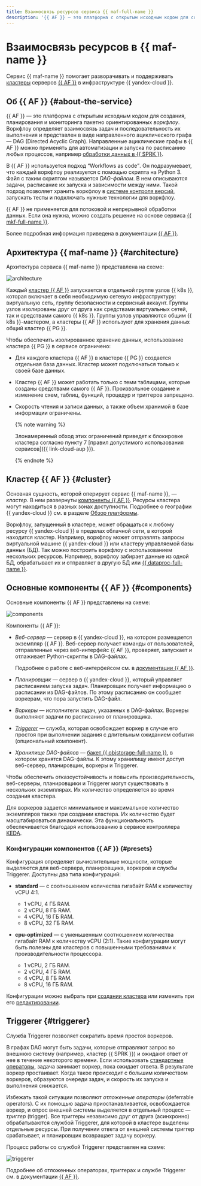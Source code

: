```yaml
---
title: Взаимосвязь ресурсов сервиса {{ maf-full-name }}
description: '{{ AF }} — это платформа с открытым исходным кодом для создания, планирования и мониторинга пакетно ориентированных воркфлоу. Сервис {{ maf-full-name }} помогает разворачивать и поддерживать кластеры серверов {{ AF }} в инфраструктуре {{ yandex-cloud }}.'
---
```


# Взаимосвязь ресурсов в {{ maf-name }}

Сервис {{ maf-name }} помогает разворачивать и поддерживать [кластеры](../../glossary/cluster.md) серверов [{{ AF }}](https://airflow.apache.org/) в инфраструктуре {{ yandex-cloud }}.

## Об {{ AF }} {#about-the-service}

{{ AF }} — это платформа с открытым исходным кодом для создания, планирования и мониторинга пакетно ориентированных _воркфлоу_. Воркфлоу определяет взаимосвязь задач и последовательность их выполнения и представлен в виде направленного ациклического графа — DAG (Directed Acyclic Graph). Направленные ациклические графы в {{ AF }} можно применять для автоматизации и запуска по расписанию любых процессов, например [обработки данных в {{ SPRK }}](../tutorials/data-processing-automation.md).

В {{ AF }} используется подход <q>Workflows as code</q>. Он подразумевает, что каждый воркфлоу реализуется с помощью скрипта на Python 3. Файл с таким скриптом называется _DAG-файлом_. В нем описываются задачи, расписание их запуска и зависимости между ними. Такой подход позволяет хранить воркфлоу в [системе контроля версий](../../glossary/vcs.md), запускать тесты и подключать нужные технологии для воркфлоу.

{{ AF }} не применяется для потоковой и непрерывной обработки данных. Если она нужна, можно создать решение на основе сервиса [{{ mkf-full-name }}](../../managed-kafka/index.yaml).

Более подробная информация приведена в документации [{{ AF }}](https://airflow.apache.org/docs/apache-airflow/stable/#).

## Архитектура {{ maf-name }} {#architecture}

Архитектура сервиса {{ maf-name }} представлена на схеме:

![architecture](../../_assets/managed-airflow/architecture.svg)

Каждый [кластер {{ AF }}](#cluster) запускается в отдельной группе узлов {{ k8s }}, которая включает в себя необходимую сетевую инфраструктуру: виртуальную сеть, группу безопасности и сервисный аккаунт. Группы узлов изолированы друг от друга как средствами виртуальных сетей, так и средствами самого {{ k8s }}. Группы узлов управляются общим {{ k8s }}-мастером, а кластеры {{ AF }} используют для хранения данных общий кластер {{ PG }}.

Чтобы обеспечить изолированное хранение данных, использование кластера {{ PG }} в сервисе ограничено:

* Для каждого кластера {{ AF }} в кластере {{ PG }} создается отдельная база данных. Кластер может подключаться только к своей базе данных.
* Кластер {{ AF }} может работать только с теми таблицами, которые созданы средствами самого {{ AF }}. Произвольное создание и изменение схем, таблиц, функций, процедур и триггеров запрещено.
* Скорость чтения и записи данных, а также объем хранимой в базе информации ограничены.

    {% note warning %}

    Злонамеренный обход этих ограничений приведет к блокировке кластера согласно пункту 7 [правил допустимого использования сервисов]({{ link-cloud-aup }}).

    {% endnote %}

## Кластер {{ AF }} {#cluster}

Основная сущность, которой оперирует сервис {{ maf-name }}, — _кластер_. В нем развернуты [компоненты {{ AF }}](#components). Ресурсы кластера могут находиться в разных зонах доступности. Подробнее о географии {{ yandex-cloud }} см. в разделе [Обзор платформы](../../overview/concepts/geo-scope.md).

Воркфлоу, запущенный в кластере, может обращаться к любому ресурсу {{ yandex-cloud }} в пределах облачной сети, в которой находится кластер. Например, воркфлоу может отправлять запросы виртуальной машине {{ yandex-cloud }} или кластеру управляемой базы данных (БД). Так можно построить воркфлоу с использованием нескольких ресурсов. Например, воркфлоу забирает данные из одной БД, обрабатывает их и отправляет в другую БД или [{{ dataproc-full-name }}](../../data-proc/index.yaml).

## Основные компоненты {{ AF }} {#components}

Основные компоненты {{ AF }} представлены на схеме:

![components](../../_assets/managed-airflow/components.svg)

Компоненты {{ AF }}:

* _Веб-сервер_ — сервер в {{ yandex-cloud }}, на котором размещается экземпляр {{ AF }}. Веб-сервер получает команды от пользователей, отправленные через веб-интерфейс {{ AF }}, проверяет, запускает и отлаживает Python-скрипты в DAG-файлах.

   Подробнее о работе с веб-интерфейсом см. в [документации {{ AF }}](https://airflow.apache.org/docs/apache-airflow/stable/ui.html).

* _Планировщик_ — сервер в {{ yandex-cloud }}, который управляет расписанием запуска задач. Планировщик получает информацию о расписании из DAG-файлов. По этому расписанию он сообщает воркерам, что пора запустить DAG-файл.

* _Воркеры_ — исполнители задач, указанных в DAG-файлах. Воркеры выполняют задачи по расписанию от планировщика.

* [_Triggerer_](#triggerer) — служба, которая освобождает воркер в случае его простоя при выполнении задания с длительным ожиданием события (опциональный компонент).

* _Хранилище DAG-файлов_ — [бакет {{ objstorage-full-name }}](../../storage/concepts/bucket.md), в котором хранятся DAG-файлы. К этому хранилищу имеют доступ веб-сервер, планировщик, воркеры и Triggerer.

Чтобы обеспечить отказоустойчивость и повысить производительность, веб-серверы, планировщики и Triggerer могут существовать в нескольких экземплярах. Их количество определяется во время создания кластера.

Для воркеров задается минимальное и максимальное количество экземпляров также при создании кластера. Их количество будет масштабироваться динамически. Эта функциональность обеспечивается благодаря использованию в сервисе контроллера [KEDA](https://airflow.apache.org/docs/helm-chart/stable/keda.html).

### Конфигурации компонентов {{ AF }} {#presets}

Конфигурация определяет вычислительные мощности, которые выделяются для веб-сервера, планировщика, воркеров и службы Triggerer. Доступны два типа конфигураций: 

 * **standard** — с соотношением количества гигабайт RAM к количеству vCPU 4:1.

      * 1 vCPU, 4 ГБ RAM.
      * 2 vCPU, 8 ГБ RAM.
      * 4 vCPU, 16 ГБ RAM.
      * 8 vCPU, 32 ГБ RAM.

 * **cpu-optimized** — с уменьшенным соотношением количества гигабайт RAM к количеству vCPU (2:1). Такие конфигурации могут быть полезны для кластеров с повышенными требованиями к производительности процессора.

      * 1 vCPU, 2 ГБ RAM.
      * 2 vCPU, 4 ГБ RAM.
      * 4 vCPU, 8 ГБ RAM.
      * 8 vCPU, 16 ГБ RAM.

Конфигурации можно выбрать при [создании кластера](../operations/cluster-create.md) или изменить при его [редактировании](../operations/cluster-update.md).

## Triggerer {#triggerer}

Служба Triggerer позволяет сократить время простоя воркеров.

В графах DAG могут быть задачи, которые отправляют запрос во внешнюю систему (например, кластер {{ SPRK }}) и ожидают ответ от нее в течение некоторого времени. Если использовать [стандартные операторы](https://airflow.apache.org/docs/apache-airflow/stable/core-concepts/operators.html), задача занимает воркер, пока ожидает ответа. В результате воркер простаивает. Когда такое происходит с большим количеством воркеров, образуются очереди задач, и скорость их запуска и выполнения снижается.

Избежать такой ситуации позволяют _отложенные операторы_ (deferrable operators). С их помощью задача приостанавливается, освобождается воркер, и опрос внешней системы выделяется в отдельный процесс — _триггер_ (trigger). Все триггеры независимо друг от друга (асинхронно) обрабатываются службой Triggerer, для которой в кластере выделены отдельные ресурсы. При получении ответа от внешней системы триггер срабатывает, и планировщик возвращает задачу воркеру.

Процесс работы со службой Triggerer представлен на схеме:

![triggerer](../../_assets/managed-airflow/triggerer.svg)

Подробнее об отложенных операторах, триггерах и службе Triggerer см. в документации [{{ AF }}](https://airflow.apache.org/docs/apache-airflow/stable/authoring-and-scheduling/deferring.html#deferrable-operators-triggers).
